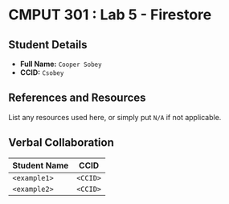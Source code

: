 # CMPUT 301 : Lab 5 - Firestore

## Student Details

- **Full Name:** `Cooper Sobey`
- **CCID:** `Csobey`

## References and Resources

List any resources used here, or simply put `N/A` if not applicable.

## Verbal Collaboration

| Student Name | CCID     |
| ------------ | -------- |
| `<example1>` | `<CCID>` |
| `<example2>` | `<CCID>` |
